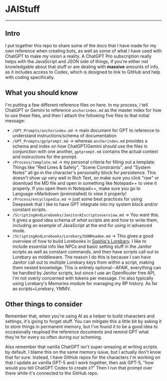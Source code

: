 # JAIStuff
---
## Intro
I put together this repo to share some of the docs that I have made for my own reference when creating bots, as well as some of what I have used with ChatGPT to make my vision a reality.  A ChatGPT Pro subscription really helps with the JavaScript and JSON side of things, if you're either not knowledgable about that stuff or are dealing with **massive** amounts of info, as it includes access to Codex, which is designed to link to GitHub and help with coding specifically.

## What you should know
I'm putting a few different reference files on here.  In my process, I tell ChatGPT or Gemini to reference `anchorindex.md` as the master index for how to use these files, and then I attach the following five files to that initial message:
- `/GPT_Prompts/anchorindex.md` → main document for GPT to reference to understand instructions/schema of documentation
- `/GPT_Prompts/gptprompt.md` → whereas `anchorindex.md` provides a schema and index on how ChatGPT/Gemini should use the files in conjunction with one another, `gptprompt.md` contains the actual context and instructions for the prompt.
- `/Process/template.md` → my personal criteria for filling out a template.  Things like "Red Lines & Safety", "Scene Constraints", and "System Notes" all go in the character's personality block for persistence.  This doesn't show up very well in Rich Text, so make sure you click "raw" or download the MD file and open in something like Notepad++ to view it properly.  If you open them in Notepad++, make sure you go to Language→Markdown (preinstalled) to view it properly!
- `/Process/encyclopedia.md` → just some best practices for using Deepseek that I like to have GPT integrate into my system block and/or constant scripts.
- `/ScriptingAndLorebooks/JanitorAIscriptsoverview.md` → You want this.  It gives a good idea schema of *what* scripts are and *how* to write them, including an example of JavaScript at the end for using in advanced mode.
- `/ScriptingAndLorebooks/LorebaryJSONReadme.md` → This gives a good overview of how to build Lorebooks in [Sophia's Lorebary](https://lorebary.sophiamccarty.com/).  I like to include essential info like NPCs and basic setting stuff in the Janitor scripts as well as constant commands, and then have scripts call out to Lorebary as middleware.  The reason I do this is because I can have Janitor call out to multiple Lorebary keys from within a script, making them nested knowledge.  This is entirely optional--AFAIK, everything can be handled by Janitor scripts, but since I use an OpenRouter free API, I'm not overly concerned with tokens per message. I'm also typically using Lorebary's Memories module for managing my RP history.  As far as scripts+Lorebary, YMMV.

## Other things to consider
Remember that, when you're using AI as a helper to build characters and settings, it's going to forget stuff.  You can mitigate this a little bit by asking it to store things in permanent memory, but I've found it to be a good idea to occasionally reupload the reference documents and remind GPT what they're for every so often during our scheming.

Also remember that vanilla ChatGPT isn't super-amazing at writing scripts by default.  I blame this on the same memory issue, but I actually don't know that for sure.  Instead, I have GitHub repos for the characters I'm working on that I update as vanilla GPT-5 and I work together, then ask GPT-5, "how would you tell ChatGPT Codex to create `X`?"  Then I run that prompt over there while it's connected to the GitHub repo.
